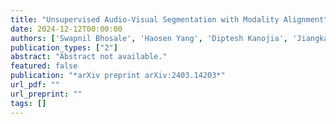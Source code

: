 ```yaml
---
title: "Unsupervised Audio-Visual Segmentation with Modality Alignment"
date: 2024-12-12T00:00:00
authors: ['Swapnil Bhosale', 'Haosen Yang', 'Diptesh Kanojia', 'Jiangkang Deng', 'Xiatian Zhu']
publication_types: ["2"]
abstract: "Abstract not available."
featured: false
publication: "*arXiv preprint arXiv:2403.14203*"
url_pdf: ""
url_preprint: ""
tags: []
---
```

